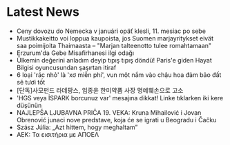 # Latest News
-  Ceny dovozu do Nemecka v januári opäť klesli, 11. mesiac po sebe
-  Mustikkakeitto voi loppua kaupoista, jos Suomen marjayritykset eivät saa poimijoita Thaimaasta – "Marjan talteenotto tulee romahtamaan"
-  Erzurum'da Gebe Misafirhanesi ilgi odağı
-  Ülkemin değerini anladım deyip tıpış tıpış döndü! Paris'e giden Hayat Bilgisi oyuncusundan şaşırtan itiraf
-  6 loại 'rác nhỏ' là 'xơ miễn phí', vun một nắm vào chậu hoa đảm bảo đất sẽ tươi tốt
-  [단독]사모펀드 라데팡스, 임종윤 한미약품 사장 명예훼손으로 고소
-  'HGS veya İSPARK borcunuz var' mesajına dikkat! Linke tıklarken iki kere düşünün
-  NAJLEPŠA LJUBAVNA PRIČA 19. VEKA: Kruna Mihailović i Jovan Obrenović junaci nove predstave, koja će se igrati u Beogradu i Čačku
-  Szász Júlia: „Azt hittem, hogy meghaltam”
-  ΑΕΚ: Τα εισιτήρια με ΑΠΟΕΛ
